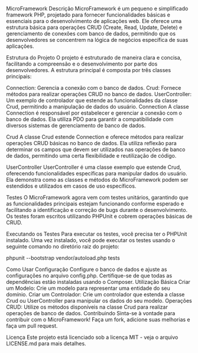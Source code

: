 MicroFramework
Descrição
MicroFramework é um pequeno e simplificado framework PHP, projetado para fornecer funcionalidades básicas e essenciais para o desenvolvimento de aplicações web. Ele oferece uma estrutura básica para operações CRUD (Create, Read, Update, Delete) e gerenciamento de conexões com banco de dados, permitindo que os desenvolvedores se concentrem na lógica de negócios específica de suas aplicações.

Estrutura do Projeto
O projeto é estruturado de maneira clara e concisa, facilitando a compreensão e o desenvolvimento por parte dos desenvolvedores. A estrutura principal é composta por três classes principais:

Connection: Gerencia a conexão com o banco de dados.
Crud: Fornece métodos para realizar operações CRUD no banco de dados.
UserController: Um exemplo de controlador que estende as funcionalidades da classe Crud, permitindo a manipulação de dados do usuário.
Connection
A classe Connection é responsável por estabelecer e gerenciar a conexão com o banco de dados. Ela utiliza PDO para garantir a compatibilidade com diversos sistemas de gerenciamento de banco de dados.

Crud
A classe Crud estende Connection e oferece métodos para realizar operações CRUD básicas no banco de dados. Ela utiliza reflexão para determinar os campos que devem ser utilizados nas operações de banco de dados, permitindo uma certa flexibilidade e reutilização de código.

UserController
UserController é uma classe exemplo que estende Crud, oferecendo funcionalidades específicas para manipular dados do usuário. Ela demonstra como as classes e métodos do MicroFramework podem ser estendidos e utilizados em casos de uso específicos.

Testes
O MicroFramework agora vem com testes unitários, garantindo que as funcionalidades principais estejam funcionando conforme esperado e facilitando a identificação e correção de bugs durante o desenvolvimento. Os testes foram escritos utilizando PHPUnit e cobrem operações básicas de CRUD.

Executando os Testes
Para executar os testes, você precisa ter o PHPUnit instalado. Uma vez instalado, você pode executar os testes usando o seguinte comando no diretório raiz do projeto:

phpunit --bootstrap vendor/autoload.php tests


Como Usar
Configuração
Configure o banco de dados e ajuste as configurações no arquivo config.php.
Certifique-se de que todas as dependências estão instaladas usando o Composer.
Utilização Básica
Criar um Modelo: Crie um modelo para representar uma entidade do seu domínio.
Criar um Controlador: Crie um controlador que estenda a classe Crud ou UserController para manipular os dados do seu modelo.
Operações CRUD: Utilize os métodos disponíveis na classe Crud para realizar operações de banco de dados.
Contribuindo
Sinta-se à vontade para contribuir com o MicroFramework! Faça um fork, adicione suas melhorias e faça um pull request.

Licença
Este projeto está licenciado sob a licença MIT - veja o arquivo LICENSE.md para mais detalhes.